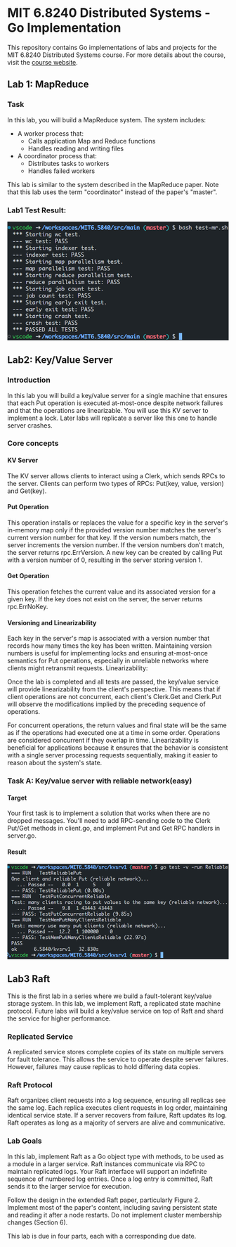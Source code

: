 # MIT 6.8240 Distributed Systems - Go Implementation

This repository contains Go implementations of labs and projects for the MIT 6.8240 Distributed Systems course.
For more details about the course, visit the [course website](https://pdos.csail.mit.edu/6.824/).

## Lab 1: MapReduce

### Task

In this lab, you will build a MapReduce system. The system includes:

- A worker process that:
  - Calls application Map and Reduce functions
  - Handles reading and writing files
- A coordinator process that:
  - Distributes tasks to workers
  - Handles failed workers

This lab is similar to the system described in the MapReduce paper. Note that this lab uses the term "coordinator" instead of the paper's "master".

### Lab1 Test Result:
<img src="images/Lab1 Test Result.png" alt="Lab1 Test Result" width="600">

## Lab2: Key/Value Server

### Introduction

In this lab you will build a key/value server for a single machine that ensures that each Put operation is executed at-most-once despite network failures and that the operations are linearizable. You will use this KV server to implement a lock. Later labs will replicate a server like this one to handle server crashes.

### Core concepts

#### KV Server

The KV server allows clients to interact using a Clerk, which sends RPCs to the server. Clients can perform two types of RPCs: Put(key, value, version) and Get(key).

#### ​Put Operation
This operation installs or replaces the value for a specific key in the server's in-memory map only if the provided version number matches the server's current version number for that key. If the version numbers match, the server increments the version number. If the version numbers don't match, the server returns rpc.ErrVersion. A new key can be created by calling Put with a version number of 0, resulting in the server storing version 1.

#### Get Operation

This operation fetches the current value and its associated version for a given key. If the key does not exist on the server, the server returns rpc.ErrNoKey.

#### Versioning and Linearizability

Each key in the server's map is associated with a version number that records how many times the key has been written.
Maintaining version numbers is useful for implementing locks and ensuring at-most-once semantics for Put operations, especially in unreliable networks where clients might retransmit requests.
Linearizability:

Once the lab is completed and all tests are passed, the key/value service will provide linearizability from the client's perspective. This means that if client operations are not concurrent, each client's Clerk.Get and Clerk.Put will observe the modifications implied by the preceding sequence of operations.

For concurrent operations, the return values and final state will be the same as if the operations had executed one at a time in some order. Operations are considered concurrent if they overlap in time.
Linearizability is beneficial for applications because it ensures that the behavior is consistent with a single server processing requests sequentially, making it easier to reason about the system's state.

### Task A: Key/value server with reliable network(easy)

#### Target

Your first task is to implement a solution that works when there are no dropped messages. You'll need to add RPC-sending code to the Clerk Put/Get methods in client.go, and implement Put and Get RPC handlers in server.go.

#### Result

<img src="images/Lab2 Task A Result.png" alt="Task A Result" width="600">

## Lab3 Raft

This is the first lab in a series where we build a fault-tolerant key/value storage system. In this lab, we implement Raft, a replicated state machine protocol. Future labs will build a key/value service on top of Raft and shard the service for higher performance.

### Replicated Service

A replicated service stores complete copies of its state on multiple servers for fault tolerance. This allows the service to operate despite server failures. However, failures may cause replicas to hold differing data copies.

### Raft Protocol

Raft organizes client requests into a log sequence, ensuring all replicas see the same log. Each replica executes client requests in log order, maintaining identical service state. If a server recovers from failure, Raft updates its log. Raft operates as long as a majority of servers are alive and communicative.

### Lab Goals
In this lab, implement Raft as a Go object type with methods, to be used as a module in a larger service. Raft instances communicate via RPC to maintain replicated logs. Your Raft interface will support an indefinite sequence of numbered log entries. Once a log entry is committed, Raft sends it to the larger service for execution.

Follow the design in the extended Raft paper, particularly Figure 2. Implement most of the paper's content, including saving persistent state and reading it after a node restarts. Do not implement cluster membership changes (Section 6).

This lab is due in four parts, each with a corresponding due date.